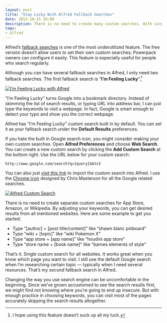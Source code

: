 ```yaml
---
layout: post
title: "Stay Lucky With Alfred Fallback Searches"
date: 2013-10-15 16:09
description: There is no need to create many custom searches. With single custom search, you can search all the websites easily in Alfred.
tags:
- alfred
---
```

Alfred’s [fallback searches][4920-002] is one of the most underutilized feature. The free version doesn’t allow users to set their own custom searches; Powerpack owners can configure it easily. This feature is especially useful for people who search regularly.

Although you can have several fallback searches in Alfred, I only need two fallback searches. The first fallback search is “**I’m Feeling Lucky**”.[^1]

[ ![I’m Feeling Lucky with Alfred][img2] ](http://images.sayzlim.net/2013/10/alfred_lucky_pinboard.jpg "I’m Feeling Lucky with Alfred")

[img2]: http://images.sayzlim.net/2013/10/alfred_lucky_pinboard.jpg "I’m Feeling Lucky with Alfred"

“I’m Feeling Lucky” turns Google into a bookmark directory. Instead of skimming the list of search results, or typing URL into address bar, I can just type the keywords to visit a webpage. In fact, Google is smart enough to detect your typo and show you the correct webpage.

Alfred has “I’m Feeling Lucky” custom search built in by default. You can set it as your fallback search under the **Default Results** preferences.

If you hate the built in Google search icon, you might consider making your own custom searches. Open **Alfred Preferences** and choose **Web Search**. You can create a new custom search by clicking the **Add Custom Search** at the bottom right. Use the URL below for your custom search:

	http://www.google.com/search?q={query}&btnI

You can also just [visit this link][1] to import the custom search into Alfred. I use the [Chrome icon][4920-003] designed by Chris Masterson for all the Google related searches.

[ ![Alfred Custom Search][img1] ](http://images.sayzlim.net/2013/10/alfred_lucky_search.jpg "Alfred Custom Search")

[img1]: http://images.sayzlim.net/2013/10/alfred_lucky_search.jpg "Alfred Custom Search"

[1]: alfred://customsearch/I%E2%80%99m%20feeling%20lucky%20for%20%27%7Bquery%7D%27/lucky/utf8/plus/http://www.google.com/search?q={query}&btnI "I’m Feeling Lucky for Alfred"

There is no need to create separate custom searches for App Store, Amazon, or Wikipedia. By adjusting your keywords, you can get desired results from all mentioned websites. Here are some example to get you started:

- Type “[author] + [post title/content]” like “shawn blanc pinboard"
- Type “wiki + [topic]" like “wiki Pokemon X"
- Type “app store + [app name]” like “houdini app store”
- Type “store name + [book name]" like “barnes elements of style"

That’s it. Single custom search for all websites. It works great when you know which page you want to visit. I still use the default Google search when I’m researching certain topic — typically when I need several resources. That’s my second fallback search in Alfred.

Changing the way you use search engine can be uncomfortable in the beginning. Since we’ve grown accustomed to see the search results first, we might find not knowing where you’re going to end up insecure. But with enough practice in choosing keywords, you can visit most of the pages accurately skipping the search results altogether.

[^1]: I hope using this feature doesn’t suck up all my luck.

[4920-002]: http://support.alfredapp.com/features:default-results "Default Results - Alfred v2 Support"
[4920-003]: http://chrismasterson.me/icons/chrome.html "Chris Masterson - Chrome"